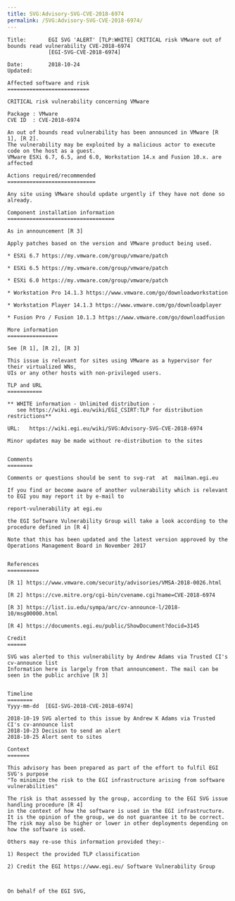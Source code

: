 ```yaml
---
title: SVG:Advisory-SVG-CVE-2018-6974
permalink: /SVG:Advisory-SVG-CVE-2018-6974/
---
```


    Title:       EGI SVG 'ALERT' [TLP:WHITE] CRITICAL risk VMware out of bounds read vulnerability CVE-2018-6974
                 [EGI-SVG-CVE-2018-6974]

    Date:        2018-10-24
    Updated:

    Affected software and risk
    ==========================

    CRITICAL risk vulnerability concerning VMware

    Package : VMware
    CVE ID  : CVE-2018-6974

    An out of bounds read vulnerability has been announced in VMware [R 1], [R 2].
    The vulnerability may be exploited by a malicious actor to execute code on the host as a guest.
    VMware ESXi 6.7, 6.5, and 6.0, Workstation 14.x and Fusion 10.x. are affected

    Actions required/recommended
    ============================

    Any site using VMware should update urgently if they have not done so already.

    Component installation information
    ==================================

    As in announcement [R 3]

    Apply patches based on the version and VMware product being used.

    * ESXi 6.7 https://my.vmware.com/group/vmware/patch

    * ESXi 6.5 https://my.vmware.com/group/vmware/patch

    * ESXi 6.0 https://my.vmware.com/group/vmware/patch

    * Workstation Pro 14.1.3 https://www.vmware.com/go/downloadworkstation

    * Workstation Player 14.1.3 https://www.vmware.com/go/downloadplayer

    * Fusion Pro / Fusion 10.1.3 https://www.vmware.com/go/downloadfusion

    More information
    ================

    See [R 1], [R 2], [R 3]

    This issue is relevant for sites using VMware as a hypervisor for their virtualized WNs,
    UIs or any other hosts with non-privileged users.

    TLP and URL
    ===========

    ** WHITE information - Unlimited distribution -
       see https://wiki.egi.eu/wiki/EGI_CSIRT:TLP for distribution restrictions**

    URL:   https://wiki.egi.eu/wiki/SVG:Advisory-SVG-CVE-2018-6974

    Minor updates may be made without re-distribution to the sites


    Comments
    ========

    Comments or questions should be sent to svg-rat  at  mailman.egi.eu

    If you find or become aware of another vulnerability which is relevant to EGI you may report it by e-mail to

    report-vulnerability at egi.eu

    the EGI Software Vulnerability Group will take a look according to the procedure defined in [R 4]

    Note that this has been updated and the latest version approved by the Operations Management Board in November 2017


    References
    ==========

    [R 1] https://www.vmware.com/security/advisories/VMSA-2018-0026.html

    [R 2] https://cve.mitre.org/cgi-bin/cvename.cgi?name=CVE-2018-6974

    [R 3] https://list.iu.edu/sympa/arc/cv-announce-l/2018-10/msg00000.html

    [R 4] https://documents.egi.eu/public/ShowDocument?docid=3145

    Credit
    ======

    SVG was alerted to this vulnerability by Andrew Adams via Trusted CI's cv-announce list
    Information here is largely from that announcement. The mail can be seen in the public archive [R 3]


    Timeline
    ========
    Yyyy-mm-dd  [EGI-SVG-2018-CVE-2018-6974]

    2018-10-19 SVG alerted to this issue by Andrew K Adams via Trusted CI's cv-announce list
    2018-10-23 Decision to send an alert
    2018-10-25 Alert sent to sites

    Context
    =======

    This advisory has been prepared as part of the effort to fulfil EGI SVG's purpose
    "To minimize the risk to the EGI infrastructure arising from software vulnerabilities"

    The risk is that assessed by the group, according to the EGI SVG issue handling procedure [R 4]
    in the context of how the software is used in the EGI infrastructure.
    It is the opinion of the group, we do not guarantee it to be correct.
    The risk may also be higher or lower in other deployments depending on how the software is used.

    Others may re-use this information provided they:-

    1) Respect the provided TLP classification

    2) Credit the EGI https://www.egi.eu/ Software Vulnerability Group



    On behalf of the EGI SVG,